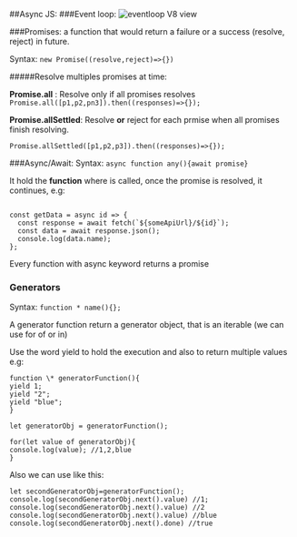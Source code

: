 ##Async JS:
###Event loop:
![eventloop V8 view](https://geekflare.com/wp-content/uploads/2019/10/1_7GXoHZiIUhlKuKGT22gHmA-1.png)

###Promises:
a function that would return a failure or a success (resolve, reject) in future.

Syntax: `new Promise((resolve,reject)=>{})`

#####Resolve multiples promises at time:

**Promise.all** : Resolve only if all promises resolves
`Promise.all([p1,p2,pn3]).then((responses)=>{});`

**Promise.allSettled**: Resolve **or** reject for each prmise when all promises finish resolving.

`Promise.allSettled([p1,p2,p3]).then((responses)=>{});`

###Async/Await:
Syntax: `async function any(){await promise}`

It hold the **function** where is called, once the promise is resolved, it continues, e.g:

```

const getData = async id => {
  const response = await fetch(`${someApiUrl}/${id}`);
  const data = await response.json();
  console.log(data.name);
};
```

Every function with async keyword returns a promise

### Generators

Syntax: `function * name(){};`

A generator function return a generator object, that is an iterable (we can use for of or in)

Use the word yield to hold the execution and also to return multiple values e.g:

```
function \* generatorFunction(){
yield 1;
yield "2";
yield "blue";
}

let generatorObj = generatorFunction();

for(let value of generatorObj){
console.log(value); //1,2,blue
}
```

Also we can use like this:

```
let secondGeneratorObj=generatorFunction();
console.log(secondGeneratorObj.next().value) //1;
console.log(secondGeneratorObj.next().value) //2
console.log(secondGeneratorObj.next().value) //blue
console.log(secondGeneratorObj.next().done) //true
```
